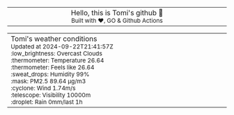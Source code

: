 
<div align="center">
<table>
<tbody>
<td align="center">
<img width="2000" height="0"><br>
Hello, this is Tomi's github 👋<br>
<sup>Built with ❤️, GO & Github Actions</sup><br>
<img width="2000" height="0">
</td>
</tbody>
</table>
</div>
<table>
<tbody>
<td align="left">
<img width="2000" height="0"><br>
Tomi's weather conditions<br>
<sup>Updated at 2024-09-22T21:41:57Z</sup><br>
<sup>:low_brightness: Overcast Clouds</sup><br>
<sup>:thermometer: Temperature 26.64 </sup><br>
<sup>:thermometer: Feels like 26.64</sup><br>
<sup>:sweat_drops: Humidity 99%</sup><br>
<sup>:mask: PM2.5 89.64 μg/m3</sup><br>
<sup>:cyclone: Wind 1.74m/s </sup><br>
<sup>:telescope: Visibility 10000m </sup><br>
<sup>:droplet: Rain 0mm/last 1h </sup><br>
<img width="2000" height="0">
</td>
<td align="left">
<img width="2000" height="0"><br>
<br>
<img width="2000" height="0">
</td>
</tbody>
</table>
</div>
    